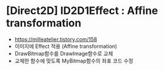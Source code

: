 # [Direct2D] ID2D1Effect : Affine transformation
- https://milleatelier.tistory.com/158
- 이미지에 Effect 적용 (Affine transformation)
- DrawBitmap함수를 DrawImage함수로 교체
- 교체한 함수에 맞도록 MyBitmap함수의 좌표 코드 수정
